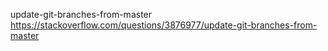  update-git-branches-from-master
 https://stackoverflow.com/questions/3876977/update-git-branches-from-master
 
 
